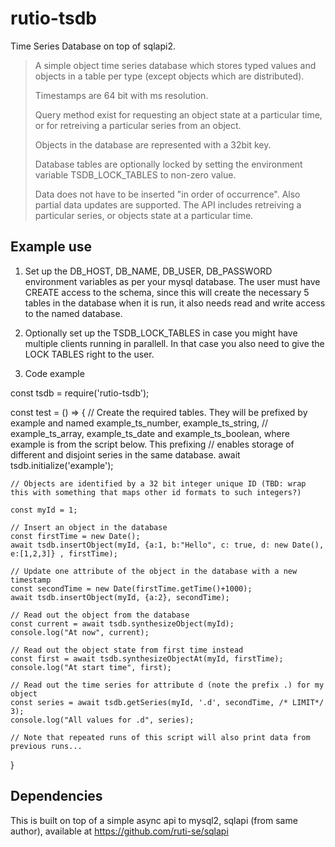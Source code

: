 # rutio-tsdb
Time Series Database on top of sqlapi2.

>
> A simple object time series database which stores typed values and objects in a table per type (except objects which are distributed).
>
> Timestamps are 64 bit with ms resolution.
>
> Query method exist for requesting an object state at a particular time, or for retreiving a particular series from an object.
>
> Objects in the database are represented with a 32bit key.
>
> Database tables are optionally locked by setting the environment variable TSDB_LOCK_TABLES to non-zero value.
>
> Data does not have to be inserted "in order of occurrence". Also partial data updates are supported.
> The API includes retreiving a particular series, or objects state at a particular time.
> 

## Example use

1. Set up the DB_HOST, DB_NAME, DB_USER, DB_PASSWORD environment variables as per your mysql database.
The user must have CREATE access to the schema, since this will create the necessary 5 tables in the database when it is run, it also needs read and write access to the named database.

2. Optionally set up the TSDB_LOCK_TABLES in case you might have multiple clients running in parallell. 
In that case you also need to give the LOCK TABLES right to the user.

3. Code example

const tsdb = require('rutio-tsdb');

const test = () => {
    // Create the required tables. They will be prefixed by example and named example_ts_number, example_ts_string, 
    // example_ts_array, example_ts_date and example_ts_boolean, where example is from the script below. This prefixing
    // enables storage of different and disjoint series in the same database.
    await tsdb.initialize('example'); 

    // Objects are identified by a 32 bit integer unique ID (TBD: wrap this with something that maps other id formats to such integers?)

    const myId = 1;

    // Insert an object in the database
    const firstTime = new Date();
    await tsdb.insertObject(myId, {a:1, b:"Hello", c: true, d: new Date(), e:[1,2,3]} , firstTime);

    // Update one attribute of the object in the database with a new timestamp
    const secondTime = new Date(firstTime.getTime()+1000);
    await tsdb.insertObject(myId, {a:2}, secondTime);

    // Read out the object from the database
    const current = await tsdb.synthesizeObject(myId);
    console.log("At now", current);

    // Read out the object state from first time instead
    const first = await tsdb.synthesizeObjectAt(myId, firstTime);
    console.log("At start time", first);

    // Read out the time series for attribute d (note the prefix .) for my object
    const series = await tsdb.getSeries(myId, '.d', secondTime, /* LIMIT*/ 3);
    console.log("All values for .d", series);

    // Note that repeated runs of this script will also print data from previous runs...
}

## Dependencies

This is built on top of a simple async api to mysql2, sqlapi (from same author), available at https://github.com/ruti-se/sqlapi

